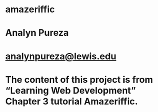 # amazeriffic
# Analyn Pureza
# analynpureza@lewis.edu
# The content of this project is from “Learning Web Development” Chapter 3 tutorial Amazeriffic. 
